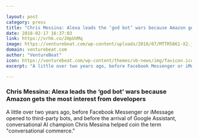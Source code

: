 ```yaml
---

layout: post
category: press
title: "Chris Messina: Alexa leads the ‘god bot’ wars because Amazon gets the most interest from developers"
date: 2018-02-17 16:37:03
link: https://vrhk.co/2HpUVMq
image: https://venturebeat.com/wp-content/uploads/2016/07/MTTR5861-X2.jpg?fit=780%2C520&strip=all
domain: venturebeat.com
author: "VentureBeat"
icon: https://venturebeat.com/wp-content/themes/vb-news/img/favicon.ico
excerpt: "A little over two years ago, before Facebook Messenger or iMessage opened to third-party bots, and before the arrival of Google Assistant, conversational AI champion Chris Messina helped coin the term \"conversational commerce.\""

---
```


### Chris Messina: Alexa leads the ‘god bot’ wars because Amazon gets the most interest from developers

A little over two years ago, before Facebook Messenger or iMessage opened to third-party bots, and before the arrival of Google Assistant, conversational AI champion Chris Messina helped coin the term "conversational commerce."